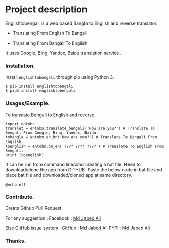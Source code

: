 # Project description

Englishtobengali is a web based Bangla to English and reverse translator.

  - Translating From English To Bangali.

  - Translating From Bangali To English.

It uses Google, Bing, Yandex, Baidu translation servies .


### Installation.

Install ```englishtobengali``` through pip using Python 3.

```
$ pip install englishtobengali
$ pip3 install englishtobengali
```

### Usages/Example.

To translate Bengali to English and reverse.

```
import entobn
translet = entobn.translate_bengali('How are you?') # Translate To Bengali From Google, Bing, Yandex, Baidu.
tobangla = entobn.en_bn('How are you?') # Translate To Bengali From English.
toenglish = entobn.bn_en('???? ???? ????') # Translate To English From Bengali.
print (toenglish)
```


It can be run from command line/cmd creating a bat file. Need to download/clone the app from GITHUB. Paste the below code in bat file and place bat file and downloaded/cloned app at same directory.

```
@echo off

```

### Contribute.

Create Github Pull Request.

For any suggestion :
Facebook : [Md Jabed Ali](https://www.facebook.com/paradox.jabed)

Else GitHub issue system :
GitHub : [Md Jabed Ali](https://github.com/jabedparadox)
PYPI : [Md Jabed Ali](https://pypi.org/project/englishtobengali/)

### Thanks.
